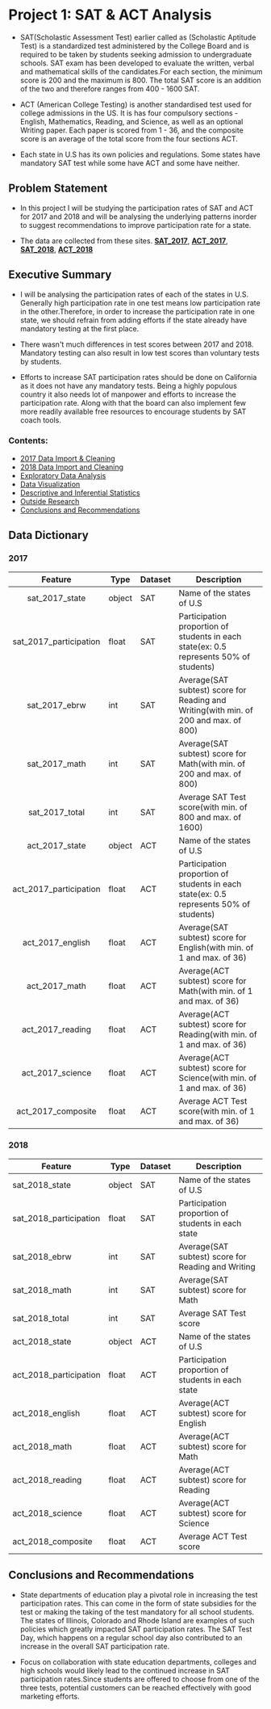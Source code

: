 # Project 1: SAT & ACT Analysis
   - SAT(Scholastic Assessment Test) earlier called as (Scholastic Aptitude Test) is a standardized test administered by the College Board and is required to be taken by students seeking admission to undergraduate schools. SAT exam has been developed to evaluate the written, verbal and mathematical skills of the candidates.For each section, the minimum score is 200 and the maximum is 800. The total SAT score is an addition of the two and therefore ranges from 400 - 1600 SAT.

   - ACT (American College Testing) is another standardised test used for college admissions in the US. It is has four compulsory sections - English, Mathematics, Reading, and Science, as well as an optional Writing paper. Each paper is scored from 1 - 36, and the composite score is an average of the total score from the four sections ACT.

   - Each state in U.S has its own policies and regulations. Some states have mandatory SAT test while some have ACT and some have neither.

## Problem Statement
   - In this project I will be studying the participation rates of SAT and ACT for 2017 and 2018 and will be analysing the underlying patterns inorder to suggest recommendations to improve participation rate for a state.

   - The data are collected from these sites. **[SAT_2017](https://blog.collegevine.com/here-are-the-average-sat-scores-by-state/)**, **[ACT_2017](https://blog.prepscholar.com/act-scores-by-state-averages-highs-and-lows)**, **[SAT_2018](https://reports.collegeboard.org/sat-suite-program-results/state-results)**, **[ACT_2018](http://www.act.org/content/dam/act/unsecured/documents/cccr2018/Average-Scores-by-State.pdf)**

## Executive Summary
   - I will be analysing the participation rates of each of the states in U.S. Generally high participation rate in one test means low participation rate in the other.Therefore, in order to increase the participation rate in one state, we should refrain from adding efforts if the state already have mandatory testing at the first place.

   - There wasn't much differences in test scores between 2017 and 2018. Mandatory testing can also result in low test scores than voluntary tests by students.

  - Efforts to increase SAT participation rates should be done on California as it does not have any mandatory tests. Being a highly populous country it also needs lot of manpower and efforts to increase the participation rate. Along with that the board can also implement few more readily available free resources to encourage students by SAT coach tools.

### Contents:
- [2017 Data Import & Cleaning](#Data-Import-and-Cleaning)
- [2018 Data Import and Cleaning](#2018-Data-Import-and-Cleaning)
- [Exploratory Data Analysis](#Exploratory-Data-Analysis)
- [Data Visualization](#Visualize-the-data)
- [Descriptive and Inferential Statistics](#Descriptive-and-Inferential-Statistics)
- [Outside Research](#Outside-Research)
- [Conclusions and Recommendations](#Conclusions-and-Recommendations)

## Data Dictionary

### 2017

|Feature|Type|Dataset|Description|
|:------:|----|-------|-----------|
|sat_2017_state|object|SAT|Name of the states of U.S|
|sat_2017_participation|float|SAT|Participation proportion of students in each state(ex: 0.5 represents 50% of students)|
|sat_2017_ebrw|int|SAT|Average(SAT subtest) score for Reading and Writing(with min. of 200 and max. of 800)|
|sat_2017_math|int|SAT|Average(SAT subtest) score for Math(with min. of 200 and max. of 800)|
|sat_2017_total|int|SAT|Average SAT Test score(with min. of 800 and max. of 1600)
|act_2017_state|object|ACT|Name of the states of U.S|
|act_2017_participation|float|ACT|Participation proportion of students in each state(ex: 0.5 represents 50% of students)|
|act_2017_english|float|ACT|Average(SAT subtest) score for English(with min. of 1 and max. of 36)|
|act_2017_math|float|ACT|Average(ACT subtest) score for Math(with min. of 1 and max. of 36)|
|act_2017_reading |float|ACT|Average(ACT subtest) score for Reading(with min. of 1 and max. of 36)|
|act_2017_science|float|ACT|Average(ACT subtest) score for Science(with min. of 1 and max. of 36)|
|act_2017_composite|float|ACT|Average ACT Test score(with min. of 1 and max. of 36)|

### 2018

|Feature|Type|Dataset|Description|
|-------|----|-------|-----------|
|sat_2018_state|object|SAT|Name of the states of U.S|
|sat_2018_participation|float|SAT|Participation proportion of students in each state|
|sat_2018_ebrw|int|SAT|Average(SAT subtest) score for Reading and Writing|
|sat_2018_math|int|SAT|Average(SAT subtest) score for Math|
|sat_2018_total|int|SAT|Average SAT Test score|
|act_2018_state|object|ACT|Name of the states of U.S|
|act_2018_participation|float|ACT|Participation proportion of students in each state|
|act_2018_english|float|ACT|Average(ACT subtest) score for English|
|act_2018_math|float|ACT|Average(ACT subtest) score for Math|
|act_2018_reading|float|ACT|Average(ACT subtest) score for Reading|
|act_2018_science|float|ACT|Average(ACT subtest) score for Science|
|act_2018_composite|float|ACT|Average ACT Test score|

## Conclusions and Recommendations

   - State departments of education play a pivotal role in increasing the test participation rates. This can come in the form of state subsidies for the test or making the taking of the test mandatory for all school students. The states of Illinois, Colorado and Rhode Island are examples of such policies which greatly impacted SAT participation rates. The SAT Test Day, which happens on a regular school day also contributed to an increase in the overall SAT participation rate.

   - Focus on collaboration with state education departments, colleges and high schools would likely lead to the continued increase in SAT participation rates.Since students are offered to choose from one of the three tests, potential customers can be reached effectively with good marketing efforts.
   






